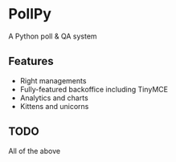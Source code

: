 # PollPy

A Python poll & QA system

## Features

* Right managements
* Fully-featured backoffice including TinyMCE
* Analytics and charts
* Kittens and unicorns

## TODO
All of the above
